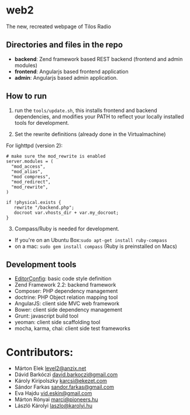web2
====

The new, recreated webpage of Tilos Radio

Directories and files in the repo
---------------------------------

* __backend__: Zend framework based REST backend (frontend and admin modules)
* __frontend__: Angularjs based frontend application
* __admin__: Angularjs based admin application.



How to run
----------

1. run the `tools/update.sh`, this installs frontend and backend dependencies, and modifies your PATH to reflect your locally installed tools for development.

2. Set the rewrite definitions (already done in the Virtualmachine)

For lighttpd (version 2):
```
# make sure the mod_rewrite is enabled
server.modules = (
  "mod_access",
  "mod_alias",
  "mod compress",
  "mod_redirect",
  "mod_rewrite",
)

if !physical.exists {
   rewrite "/backend.php";
   docroot var.vhosts_dir + var.my_docroot;
}
```

3. Compass/Ruby is needed for development.

- If you're on an Ubuntu Box:`sudo apt-get install ruby-compass`
- on a mac: `sudo gem install compass` (Ruby is preinstalled on Macs)


Development tools
-----------------

* [EditorConfig](http://editorconfig.org/): basic code style definition
* Zend Framework 2.2: backend framework
* Composer: PHP dependency management
* doctrine: PHP Object relation mapping tool
* AngularJS: client side MVC web framework
* Bower: client side dependency management
* Grunt: javascript build tool
* yeoman: client side scaffolding tool
* mocha, karma, chai: client side test frameworks

Contributors:
=============

- Márton Elek level2@anzix.net
- Dávid Barkóczi david.barkoczi@gmail.com
- Károly Kiripolszky karcsi@ekezet.com
- Sándor Farkas sandor.farkas@gmail.com
- Eva Hajdu vid.eskin@gmail.com
- Márton Rónyai marci@pioneers.hu
- László Károlyi laszlo@karolyi.hu
